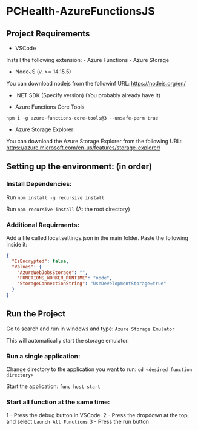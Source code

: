 # PCHealth-AzureFunctionsJS

## Project Requirements

* VSCode

Install the following extension: 
    - Azure Functions
    - Azure Storage

* NodeJS (v. >= 14.15.5)

You can download nodejs from the followinf URL: https://nodejs.org/en/

* .NET SDK (Specify version) (You probably already have it)

* Azure Functions Core Tools

`npm i -g azure-functions-core-tools@3 --unsafe-perm true`

* Azure Storage Explorer:

You can download the Azure Storage Explorer from the following URL: https://azure.microsoft.com/en-us/features/storage-explorer/

## Setting up the environment: (in order)

### Install Dependencies:

Run `npm install -g recursive install`

Run `npm-recursive-install` (At the root directory)

### Additional Requirments:

Add a file called local.settings.json in the main folder. Paste the following inside it:

```JSON
{
  "IsEncrypted": false,
  "Values": {
    "AzureWebJobsStorage": "",
    "FUNCTIONS_WORKER_RUNTIME": "node",
    "StorageConnectionString": "UseDevelopmentStorage=true"
  }
}
```

## Run the Project

Go to search and run in windows and type: `Azure Storage Emulator`

This will automatically start the storage emulator.

### Run a single application:

Change directory to the application you want to run: `cd <desired function directory>`

Start the application: `func host start`

### Start all function at the same time:

1 - Press the debug button in VSCode.
2 - Press the dropdown at the top, and select `Launch All Functions`
3 - Press the run button
